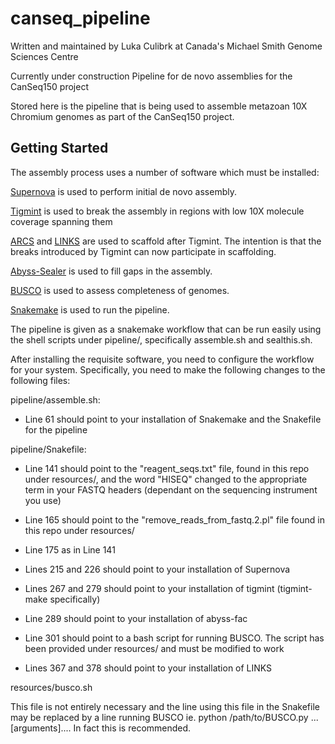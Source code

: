 # canseq_pipeline
Written and maintained by Luka Culibrk at Canada's Michael Smith Genome Sciences Centre

Currently under construction
Pipeline for de novo assemblies for the CanSeq150 project

Stored here is the pipeline that is being used to assemble metazoan 10X Chromium genomes as part of the CanSeq150 project. 

## Getting Started
The assembly process uses a number of software which must be installed:

[Supernova](https://support.10xgenomics.com/de-novo-assembly/software/overview/latest/welcome) is used to perform initial de novo assembly.

[Tigmint](https://github.com/bcgsc/tigmint) is used to break the assembly in regions with low 10X molecule coverage spanning them

[ARCS](https://github.com/bcgsc/arcs) and [LINKS](https://github.com/bcgsc/LINKS) are used to scaffold after Tigmint. The intention is that the breaks introduced by Tigmint can now participate in scaffolding.

[Abyss-Sealer](https://github.com/bcgsc/abyss/tree/master/Sealer) is used to fill gaps in the assembly.

[BUSCO](https://busco.ezlab.org/) is used to assess completeness of genomes.

[Snakemake](https://snakemake.readthedocs.io/en/stable/) is used to run the pipeline.

The pipeline is given as a snakemake workflow that can be run easily using the shell scripts under pipeline/, specifically assemble.sh and sealthis.sh.

After installing the requisite software, you need to configure the workflow for your system. Specifically, you need to make the following changes to the following files:

pipeline/assemble.sh: 
* Line 61 should point to your installation of Snakemake and the Snakefile for the pipeline

pipeline/Snakefile:
* Line 141 should point to the "reagent_seqs.txt" file, found in this repo under resources/, and the word "HISEQ" changed to the appropriate term in your FASTQ headers (dependant on the sequencing instrument you use)

* Line 165 should point to the "remove_reads_from_fastq.2.pl" file found in this repo under resources/

* Line 175 as in Line 141

* Lines 215 and 226 should point to your installation of Supernova

* Lines 267 and 279 should point to your installation of tigmint (tigmint-make specifically)

* Line 289 should point to your installation of abyss-fac

* Line 301 should point to a bash script for running BUSCO. The script has been provided under resources/ and must be modified to work

* Lines 367 and 378 should point to your installation of LINKS

resources/busco.sh

This file is not entirely necessary and the line using this file in the Snakefile may be replaced by a line running BUSCO ie. python /path/to/BUSCO.py ...\[arguments].... In fact this is recommended.

